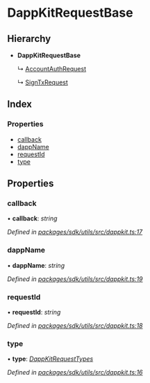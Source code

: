 # DappKitRequestBase

## Hierarchy

* **DappKitRequestBase**

  ↳ [AccountAuthRequest]()

  ↳ [SignTxRequest]()

## Index

### Properties

* [callback]()
* [dappName]()
* [requestId]()
* [type]()

## Properties

### callback

• **callback**: _string_

_Defined in_ [_packages/sdk/utils/src/dappkit.ts:17_](https://github.com/celo-org/celo-monorepo/blob/master/packages/sdk/utils/src/dappkit.ts#L17)

### dappName

• **dappName**: _string_

_Defined in_ [_packages/sdk/utils/src/dappkit.ts:19_](https://github.com/celo-org/celo-monorepo/blob/master/packages/sdk/utils/src/dappkit.ts#L19)

### requestId

• **requestId**: _string_

_Defined in_ [_packages/sdk/utils/src/dappkit.ts:18_](https://github.com/celo-org/celo-monorepo/blob/master/packages/sdk/utils/src/dappkit.ts#L18)

### type

• **type**: [_DappKitRequestTypes_]()

_Defined in_ [_packages/sdk/utils/src/dappkit.ts:16_](https://github.com/celo-org/celo-monorepo/blob/master/packages/sdk/utils/src/dappkit.ts#L16)

